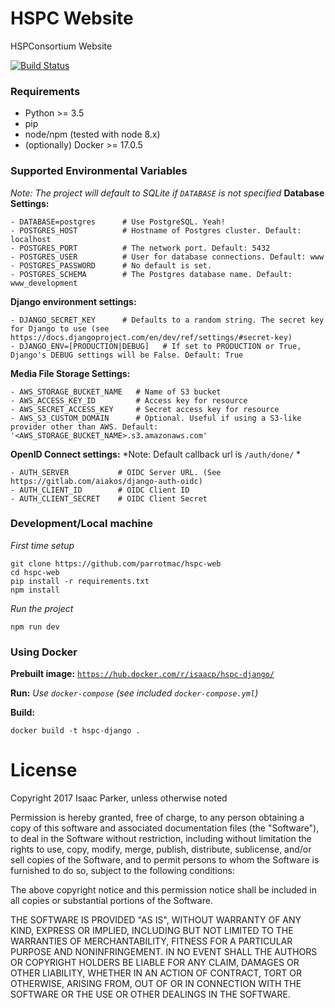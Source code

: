 # HSPC Website
HSPConsortium Website

[![Build Status](https://travis-ci.org/parrotmac/hspc-web.svg?branch=master)](https://travis-ci.org/parrotmac/hspc-web)

### Requirements
- Python >= 3.5
- pip
- node/npm (tested with node 8.x)
- (optionally) Docker >= 17.0.5

### Supported Environmental Variables
_Note: The project will default to SQLite if `DATABASE` is not specified_
**Database Settings:**
```
- DATABASE=postgres      # Use PostgreSQL. Yeah!
- POSTGRES_HOST          # Hostname of Postgres cluster. Default: localhost
- POSTGRES_PORT          # The network port. Default: 5432
- POSTGRES_USER          # User for database connections. Default: www
- POSTGRES_PASSWORD      # No default is set.
- POSTGRES_SCHEMA        # The Postgres database name. Default: www_development
```

**Django environment settings:**
```
- DJANGO_SECRET_KEY      # Defaults to a random string. The secret key for Django to use (see https://docs.djangoproject.com/en/dev/ref/settings/#secret-key)
- DJANGO_ENV=[PRODUCTION|DEBUG]   # If set to PRODUCTION or True, Django's DEBUG settings will be False. Default: True
```

**Media File Storage Settings:**
```
- AWS_STORAGE_BUCKET_NAME   # Name of S3 bucket
- AWS_ACCESS_KEY_ID         # Access key for resource
- AWS_SECRET_ACCESS_KEY     # Secret access key for resource
- AWS_S3_CUSTOM_DOMAIN      # Optional. Useful if using a S3-like provider other than AWS. Default: '<AWS_STORAGE_BUCKET_NAME>.s3.amazonaws.com'
```

**OpenID Connect settings:**
*Note: Default callback url is `/auth/done/` *
```
- AUTH_SERVER           # OIDC Server URL. (See https://gitlab.com/aiakos/django-auth-oidc)
- AUTH_CLIENT_ID        # OIDC Client ID
- AUTH_CLIENT_SECRET    # OIDC Client Secret
```

### Development/Local machine

_First time setup_
```
git clone https://github.com/parrotmac/hspc-web
cd hspc-web
pip install -r requirements.txt
npm install
```

_Run the project_
```
npm run dev
```

### Using Docker

**Prebuilt image:** [`https://hub.docker.com/r/isaacp/hspc-django/`](https://hub.docker.com/r/isaacp/hspc-django/)

**Run:** _Use `docker-compose` (see included `docker-compose.yml`)_

**Build:**
```
docker build -t hspc-django .
```

# License

Copyright 2017 Isaac Parker, unless otherwise noted

Permission is hereby granted, free of charge, to any person obtaining a copy of this software and associated documentation files (the "Software"), to deal in the Software without restriction, including without limitation the rights to use, copy, modify, merge, publish, distribute, sublicense, and/or sell copies of the Software, and to permit persons to whom the Software is furnished to do so, subject to the following conditions:

The above copyright notice and this permission notice shall be included in all copies or substantial portions of the Software.

THE SOFTWARE IS PROVIDED "AS IS", WITHOUT WARRANTY OF ANY KIND, EXPRESS OR IMPLIED, INCLUDING BUT NOT LIMITED TO THE WARRANTIES OF MERCHANTABILITY, FITNESS FOR A PARTICULAR PURPOSE AND NONINFRINGEMENT. IN NO EVENT SHALL THE AUTHORS OR COPYRIGHT HOLDERS BE LIABLE FOR ANY CLAIM, DAMAGES OR OTHER LIABILITY, WHETHER IN AN ACTION OF CONTRACT, TORT OR OTHERWISE, ARISING FROM, OUT OF OR IN CONNECTION WITH THE SOFTWARE OR THE USE OR OTHER DEALINGS IN THE SOFTWARE.
